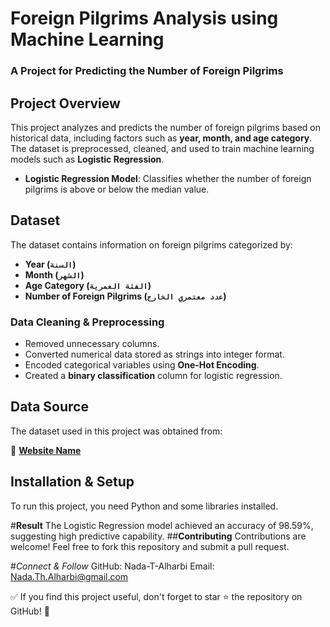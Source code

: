 
# **Foreign Pilgrims Analysis using Machine Learning**
### A Project for Predicting the Number of Foreign Pilgrims

## **Project Overview**
This project analyzes and predicts the number of foreign pilgrims based on historical data, including factors such as **year, month, and age category**. The dataset is preprocessed, cleaned, and used to train machine learning models such as **Logistic Regression**.
- **Logistic Regression Model**: Classifies whether the number of foreign pilgrims is above or below the median value.

## **Dataset**
The dataset contains information on foreign pilgrims categorized by:
- **Year (`السنة`)**
- **Month (`الشهر`)**
- **Age Category (`الفئة العمرية`)**
- **Number of Foreign Pilgrims (`عدد معتمري الخارج`)**

### **Data Cleaning & Preprocessing**
- Removed unnecessary columns.
- Converted numerical data stored as strings into integer format.
- Encoded categorical variables using **One-Hot Encoding**.
- Created a **binary classification** column for logistic regression.

## **Data Source**
The dataset used in this project was obtained from:

🔗 **[Website Name](https://www.haj.gov.sa/OpenData)**


## **Installation & Setup**
To run this project, you need Python and some libraries installed.

#**Result**
The Logistic Regression model achieved an accuracy of 98.59%, suggesting high predictive capability.
##**Contributing**
Contributions are welcome! Feel free to fork this repository and submit a pull request.

#*Connect & Follow*
GitHub: Nada-T-Alharbi
Email: Nada.Th.Alharbi@gmail.com

✅ If you find this project useful, don't forget to star ⭐ the repository on GitHub! 🚀
